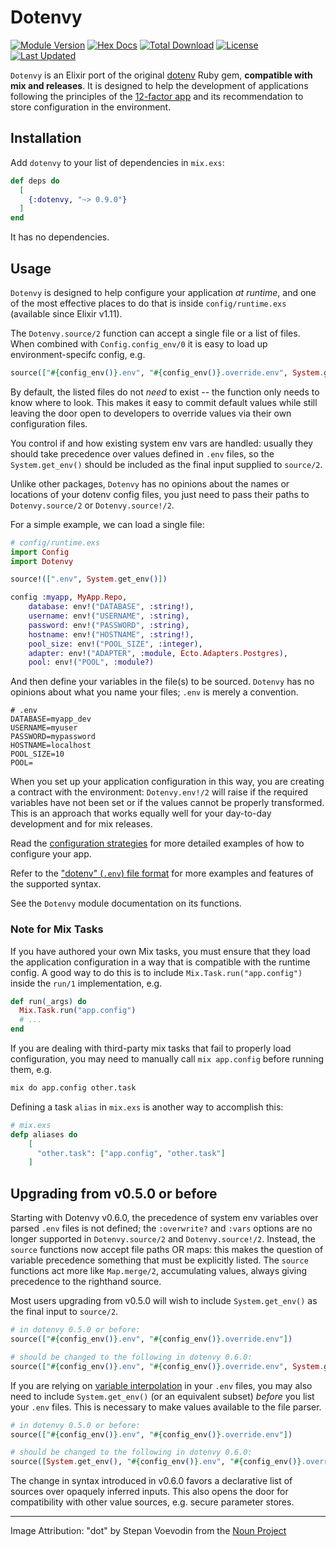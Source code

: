 # Dotenvy

[![Module Version](https://img.shields.io/hexpm/v/dotenvy.svg)](https://hex.pm/packages/dotenvy)
[![Hex Docs](https://img.shields.io/badge/hex-docs-lightgreen.svg)](https://hexdocs.pm/dotenvy/)
[![Total Download](https://img.shields.io/hexpm/dt/dotenvy.svg)](https://hex.pm/packages/dotenvy)
[![License](https://img.shields.io/hexpm/l/dotenvy.svg)](https://hex.pm/packages/dotenvy)
[![Last Updated](https://img.shields.io/github/last-commit/fireproofsocks/dotenvy.svg)](https://github.com/fireproofsocks/dotenvy/commits/master)

`Dotenvy` is an Elixir port of the original [dotenv](https://github.com/bkeepers/dotenv) Ruby gem, **compatible with mix and releases**. It is designed to help the development of applications following the principles of the [12-factor app](https://12factor.net/) and its recommendation to store configuration in the environment.

## Installation

Add `dotenvy` to your list of dependencies in `mix.exs`:

```elixir
def deps do
  [
    {:dotenvy, "~> 0.9.0"}
  ]
end
```

It has no dependencies.

## Usage

`Dotenvy` is designed to help configure your application _at runtime_, and one
of the most effective places to do that is inside `config/runtime.exs` (available
since Elixir v1.11).

The `Dotenvy.source/2` function can accept a single file or a list of files.  When combined with `Config.config_env/0` it is easy to load up environment-specifc config, e.g.

```elixir
source(["#{config_env()}.env", "#{config_env()}.override.env", System.get_env()])
```

By default, the listed files do not _need_ to exist -- the function only needs to know where to look. This makes it easy to commit default values while still leaving the door open to developers to override values via their own configuration files.

You control if and how existing system env vars are handled: usually they should take precedence over values defined in `.env` files, so the `System.get_env()` should be included as the final input supplied to `source/2`.

Unlike other packages, `Dotenvy` has no opinions about the names or locations of your dotenv config files, you just need to pass their paths to `Dotenvy.source/2` or `Dotenvy.source!/2`.

For a simple example, we can load a single file:

```elixir
# config/runtime.exs
import Config
import Dotenvy

source!([".env", System.get_env()])

config :myapp, MyApp.Repo,
    database: env!("DATABASE", :string!),
    username: env!("USERNAME", :string),
    password: env!("PASSWORD", :string),
    hostname: env!("HOSTNAME", :string!),
    pool_size: env!("POOL_SIZE", :integer),
    adapter: env!("ADAPTER", :module, Ecto.Adapters.Postgres),
    pool: env!("POOL", :module?)
```

And then define your variables in the file(s) to be sourced. `Dotenvy` has no opinions about what you name your files; `.env` is merely a convention.

```env
# .env
DATABASE=myapp_dev
USERNAME=myuser
PASSWORD=mypassword
HOSTNAME=localhost
POOL_SIZE=10
POOL=
```

When you set up your application configuration in this way, you are creating a contract with the environment: `Dotenvy.env!/2` will raise if the required variables have not been set or if the values cannot be properly transformed. This is an approach that works equally well for your day-to-day development and for mix releases.

Read the [configuration strategies](docs/strategies.md) for more detailed examples of how to configure your app.

Refer to the ["dotenv" (`.env`) file format](docs/dotenv-file-format.md) for more examples and features of the supported syntax.

See the `Dotenvy` module documentation on its functions.

### Note for Mix Tasks

If you have authored your own Mix tasks, you must ensure that they load the
application configuration in a way that is compatible with the runtime config.
A good way to do this is to include `Mix.Task.run("app.config")` inside the
`run/1` implementation, e.g.

```elixir
def run(_args) do
  Mix.Task.run("app.config")
  # ...
end
```

If you are dealing with third-party mix tasks that fail to properly load configuration, you may need to manually call `mix app.config` before running them, e.g.

```sh
mix do app.config other.task
```

Defining a task `alias` in `mix.exs` is another way to accomplish this:

```elixir
# mix.exs
defp aliases do
    [
      "other.task": ["app.config", "other.task"]
    ]
```

## Upgrading from v0.5.0 or before

Starting with Dotenvy v0.6.0, the precedence of system env variables over parsed `.env` files is not defined; the `:overwrite?` and `:vars` options are no longer supported in `Dotenvy.source/2` and `Dotenvy.source!/2`. Instead, the `source` functions now accept file paths OR maps: this makes the question of variable precedence something that must be explicitly listed. The `source` functions act more like `Map.merge/2`, accumulating values, always giving precedence to the righthand source.

Most users upgrading from v0.5.0 will wish to include `System.get_env()` as the final input to `source/2`.

```elixir
# in dotenvy 0.5.0 or before:
source(["#{config_env()}.env", "#{config_env()}.override.env"])

# should be changed to the following in dotenvy 0.6.0:
source(["#{config_env()}.env", "#{config_env()}.override.env", System.get_env()])
```

If you are relying on [variable interpolation](docs/dotenv-file-format.md) in your `.env` files, you may also need to include `System.get_env()` (or an equivalent subset) _before_ you list your `.env` files.  This is necessary to make values available to the file parser.

```elixir
# in dotenvy 0.5.0 or before:
source(["#{config_env()}.env", "#{config_env()}.override.env"])

# should be changed to the following in dotenvy 0.6.0:
source([System.get_env(), "#{config_env()}.env", "#{config_env()}.override.env", System.get_env()])
```

The change in syntax introduced in v0.6.0 favors a declarative list of sources over opaquely inferred inputs. This also opens the door for compatibility with other value sources, e.g. secure parameter stores.

---------------------------------------------------

Image Attribution: "dot" by Stepan Voevodin from the [Noun Project](https://thenounproject.com/)

